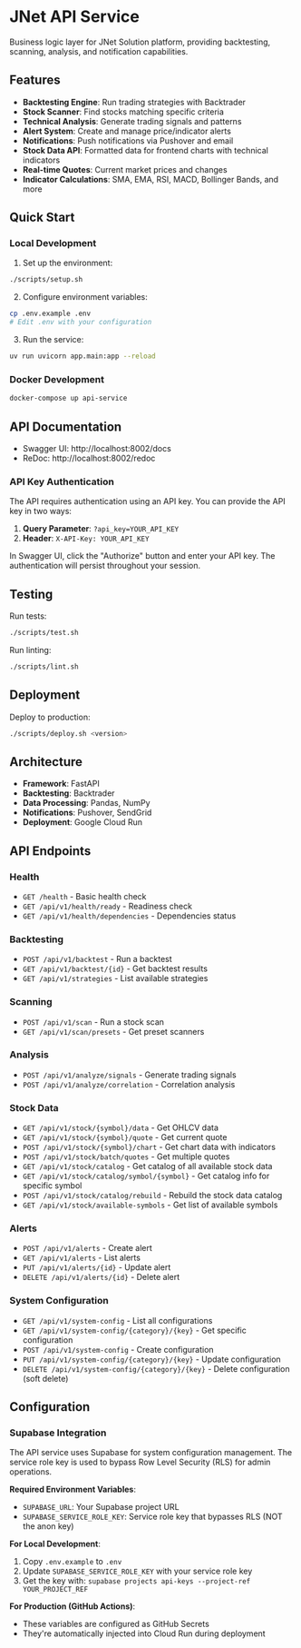 # JNet API Service

Business logic layer for JNet Solution platform, providing backtesting, scanning, analysis, and notification capabilities.

## Features

- **Backtesting Engine**: Run trading strategies with Backtrader
- **Stock Scanner**: Find stocks matching specific criteria
- **Technical Analysis**: Generate trading signals and patterns
- **Alert System**: Create and manage price/indicator alerts
- **Notifications**: Push notifications via Pushover and email
- **Stock Data API**: Formatted data for frontend charts with technical indicators
- **Real-time Quotes**: Current market prices and changes
- **Indicator Calculations**: SMA, EMA, RSI, MACD, Bollinger Bands, and more

## Quick Start

### Local Development

1. Set up the environment:
```bash
./scripts/setup.sh
```

2. Configure environment variables:
```bash
cp .env.example .env
# Edit .env with your configuration
```

3. Run the service:
```bash
uv run uvicorn app.main:app --reload
```

### Docker Development

```bash
docker-compose up api-service
```

## API Documentation

- Swagger UI: http://localhost:8002/docs
- ReDoc: http://localhost:8002/redoc

### API Key Authentication

The API requires authentication using an API key. You can provide the API key in two ways:

1. **Query Parameter**: `?api_key=YOUR_API_KEY`
2. **Header**: `X-API-Key: YOUR_API_KEY`

In Swagger UI, click the "Authorize" button and enter your API key. The authentication will persist throughout your session.

## Testing

Run tests:
```bash
./scripts/test.sh
```

Run linting:
```bash
./scripts/lint.sh
```

## Deployment

Deploy to production:
```bash
./scripts/deploy.sh <version>
```

## Architecture

- **Framework**: FastAPI
- **Backtesting**: Backtrader
- **Data Processing**: Pandas, NumPy
- **Notifications**: Pushover, SendGrid
- **Deployment**: Google Cloud Run

## API Endpoints

### Health
- `GET /health` - Basic health check
- `GET /api/v1/health/ready` - Readiness check
- `GET /api/v1/health/dependencies` - Dependencies status

### Backtesting
- `POST /api/v1/backtest` - Run a backtest
- `GET /api/v1/backtest/{id}` - Get backtest results
- `GET /api/v1/strategies` - List available strategies

### Scanning
- `POST /api/v1/scan` - Run a stock scan
- `GET /api/v1/scan/presets` - Get preset scanners

### Analysis
- `POST /api/v1/analyze/signals` - Generate trading signals
- `POST /api/v1/analyze/correlation` - Correlation analysis

### Stock Data
- `GET /api/v1/stock/{symbol}/data` - Get OHLCV data
- `GET /api/v1/stock/{symbol}/quote` - Get current quote
- `POST /api/v1/stock/{symbol}/chart` - Get chart data with indicators
- `POST /api/v1/stock/batch/quotes` - Get multiple quotes
- `GET /api/v1/stock/catalog` - Get catalog of all available stock data
- `GET /api/v1/stock/catalog/symbol/{symbol}` - Get catalog info for specific symbol
- `POST /api/v1/stock/catalog/rebuild` - Rebuild the stock data catalog
- `GET /api/v1/stock/available-symbols` - Get list of available symbols

### Alerts
- `POST /api/v1/alerts` - Create alert
- `GET /api/v1/alerts` - List alerts
- `PUT /api/v1/alerts/{id}` - Update alert
- `DELETE /api/v1/alerts/{id}` - Delete alert

### System Configuration
- `GET /api/v1/system-config` - List all configurations
- `GET /api/v1/system-config/{category}/{key}` - Get specific configuration
- `POST /api/v1/system-config` - Create configuration
- `PUT /api/v1/system-config/{category}/{key}` - Update configuration
- `DELETE /api/v1/system-config/{category}/{key}` - Delete configuration (soft delete)

## Configuration

### Supabase Integration

The API service uses Supabase for system configuration management. The service role key is used to bypass Row Level Security (RLS) for admin operations.

**Required Environment Variables**:
- `SUPABASE_URL`: Your Supabase project URL
- `SUPABASE_SERVICE_ROLE_KEY`: Service role key that bypasses RLS (NOT the anon key)

**For Local Development**:
1. Copy `.env.example` to `.env`
2. Update `SUPABASE_SERVICE_ROLE_KEY` with your service role key
3. Get the key with: `supabase projects api-keys --project-ref YOUR_PROJECT_REF`

**For Production (GitHub Actions)**:
- These variables are configured as GitHub Secrets
- They're automatically injected into Cloud Run during deployment